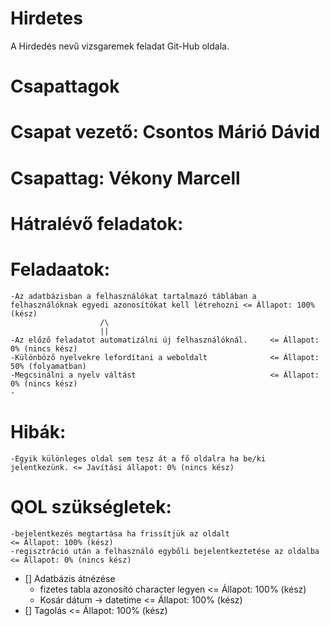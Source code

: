 # Hirdetes
A Hirdedés nevű vizsgaremek feladat Git-Hub oldala.

##

# Csapattagok


# Csapat vezető: Csontos Márió Dávid

# Csapattag: Vékony Marcell

##

# Hátralévő feladatok:

  # Feladaatok:

    -Az adatbázisban a felhasználókat tartalmazó táblában a felhasználóknak egyedi azonosítókat kell létrehozni <= Állapot: 100% (kész)
                        /\
                        ||
    -Az előző feladatot automatizálni új felhasználóknál.     <= Állapot: 0% (nincs kész)
    -Különböző nyelvekre lefordítani a weboldalt              <= Állapot: 50% (folyamatban)
    -Megcsinálni a nyelv váltást                              <= Állapot: 0% (nincs kész)
    -

  # Hibák:

    -Egyik különleges oldal sem tesz át a fő oldalra ha be/ki jelentkezünk. <= Javítási állapot: 0% (nincs kész)
    
  # QOL szükségletek:

    -bejelentkezés megtartása ha frissítjük az oldalt                       <= Állapot: 100% (kész)
    -regisztráció után a felhasználó egybőli bejelentkeztetése az oldalba   <= Állapot: 0% (nincs kész)

- [] Adatbázis átnézése 
  - fizetes tabla azonosító character legyen          <= Állapot: 100% (kész)
  - Kosár dátum -> datetime                           <= Állapot: 100% (kész)
- [] Tagolás                                          <= Állapot: 100% (kész)
